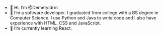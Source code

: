 - 👋 Hi, I’m @Demetyldrm
- 👀 I’m a software developer. I graduated from college with a BS degree in Computer Science. I use Python and Java to write code and I also have experience with HTML, CSS and JavaScript.
- 🌱 I’m currently learning React.

<!---
Demetyldrm/Demetyldrm is a ✨ special ✨ repository because its `README.md` (this file) appears on your GitHub profile.
You can click the Preview link to take a look at your changes.
--->
